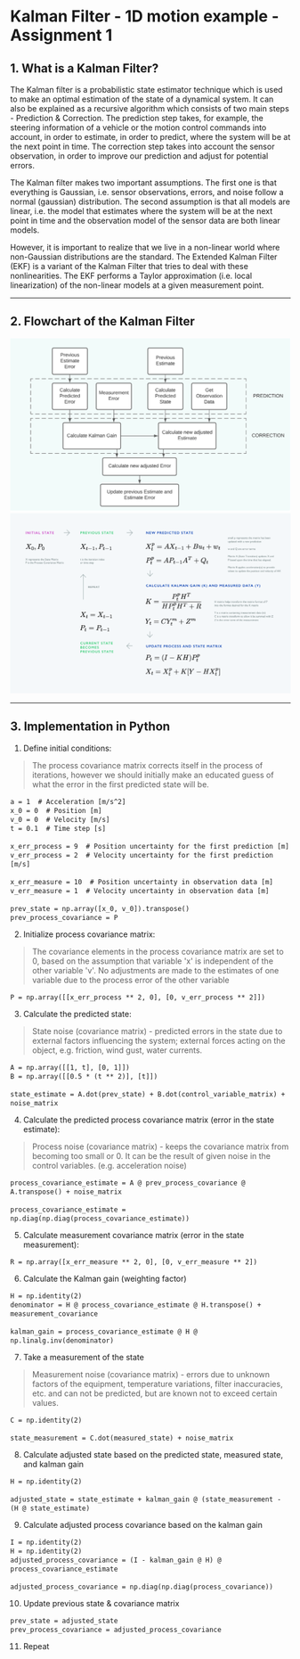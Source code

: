 # Kalman Filter - 1D motion example - Assignment 1

## 1. What is a Kalman Filter?
The Kalman filter is a probabilistic state estimator technique which is used to make an optimal estimation of the state of a dynamical system. It can also be explained as a recursive algorithm which consists of two main steps - Prediction & Correction. The prediction step takes, for example, the steering information of a vehicle or the motion control commands into account, in order to estimate, in order to predict, where the system will be at the next point in time. The correction step takes into account the sensor observation, in order to improve our prediction and adjust for potential errors.

The Kalman filter makes two important assumptions. The first one is that everything is Gaussian, i.e. sensor observations, errors, and noise follow a normal (gaussian) distribution. The second assumption is that all models are linear, i.e. the model that estimates where the system will be at the next point in time and the observation model of the sensor data are both linear models.

However, it is important to realize that we live in a non-linear world where non-Gaussian distributions are the standard. The Extended Kalman Filter (EKF) is a variant of the Kalman Filter that tries to deal with these nonlinearities. The EKF performs a Taylor approximation (i.e. local linearization) of the non-linear models at a given measurement point. 

---

## 2. Flowchart of the Kalman Filter
<img src="res/blockdiagram.png" width="640">
<img src="res/steps.png" width="640">

---

## 3. Implementation in Python

1. Define initial conditions:
> The process covariance matrix corrects itself in the process of iterations, however we should initially make an educated guess of what the error in the first predicted state will be.
```
a = 1  # Acceleration [m/s^2]
x_0 = 0  # Position [m]
v_0 = 0  # Velocity [m/s]
t = 0.1  # Time step [s]

x_err_process = 9  # Position uncertainty for the first prediction [m]
v_err_process = 2  # Velocity uncertainty for the first prediction [m/s]

x_err_measure = 10  # Position uncertainty in observation data [m]
v_err_measure = 1  # Velocity uncertainty in observation data [m]

prev_state = np.array([x_0, v_0]).transpose()
prev_process_covariance = P
```
2. Initialize process covariance matrix:
> The covariance elements in the process covariance matrix are set to 0, based on the assumption that variable 'x' is independent of the other variable 'v'. No adjustments are made to the estimates of one variable due to the process error of the other variable
```
P = np.array([[x_err_process ** 2, 0], [0, v_err_process ** 2]])
```
3. Calculate the predicted state:
> State noise (covariance matrix) - predicted errors in the state due to external factors influencing the system; external forces acting on the object, e.g. friction, wind gust, water currents.
```
A = np.array([[1, t], [0, 1]])
B = np.array([[0.5 * (t ** 2)], [t]])

state_estimate = A.dot(prev_state) + B.dot(control_variable_matrix) + noise_matrix
```
4. Calculate the predicted process covariance matrix (error in the state estimate):
> Process noise (covariance matrix) - keeps the covariance matrix from becoming too small or 0. It can be the result of given noise in the control variables. (e.g. acceleration noise)
```
process_covariance_estimate = A @ prev_process_covariance @ A.transpose() + noise_matrix

process_covariance_estimate = np.diag(np.diag(process_covariance_estimate))
```
5. Calculate measurement covariance matrix (error in the state measurement):
```
R = np.array([x_err_measure ** 2, 0], [0, v_err_measure ** 2])
```
6. Calculate the Kalman gain (weighting factor)
```
H = np.identity(2)
denominator = H @ process_covariance_estimate @ H.transpose() + measurement_covariance

kalman_gain = process_covariance_estimate @ H @ np.linalg.inv(denominator)
```
7. Take a measurement of the state
> Measurement noise (covariance matrix) - errors due to unknown factors of the equipment, temperature variations, filter inaccuracies, etc. and can not be predicted, but are known not to exceed certain values.
```
C = np.identity(2)

state_measurement = C.dot(measured_state) + noise_matrix
```
8. Calculate adjusted state based on the predicted state, measured state, and kalman gain
```
H = np.identity(2)

adjusted_state = state_estimate + kalman_gain @ (state_measurement - (H @ state_estimate)
```
9. Calculate adjusted process covariance based on the kalman gain
```
I = np.identity(2)
H = np.identity(2)
adjusted_process_covariance = (I - kalman_gain @ H) @ process_covariance_estimate

adjusted_process_covariance = np.diag(np.diag(process_covariance))
```
10. Update previous state & covariance matrix
```
prev_state = adjusted_state
prev_process_covariance = adjusted_process_covariance
```
11. Repeat